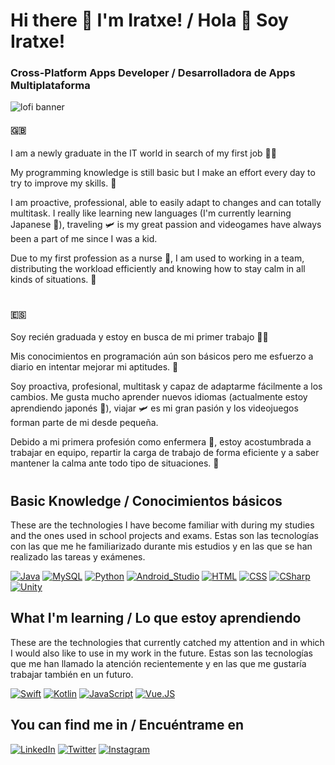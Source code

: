 # Hi there 👋 I'm Iratxe! /  Hola 👋 Soy Iratxe!
### Cross-Platform Apps Developer / Desarrolladora de Apps Multiplataforma

![lofi banner](https://user-images.githubusercontent.com/84654095/171984672-e9431245-f3ec-401a-9318-2b90c3252033.jpg)

#### :uk:
I am a newly graduate in the IT world in search of my first job :woman_office_worker:

My programming knowledge is still basic but I make an effort every day to try to improve my skills. :muscle:

I am proactive, professional, able to easily adapt to changes and can totally multitask. I really like learning new languages (I'm currently learning Japanese :japan:), traveling :small_airplane: is my great passion and videogames have always been a part of me since I was a kid.

Due to my first profession as a nurse :syringe:, I am used to working in a team, distributing the workload efficiently and knowing how to stay calm in all kinds of situations. :lotus_position:

# 

#### :es:
Soy recién graduada y estoy en busca de mi primer trabajo :woman_office_worker:

Mis conocimientos en programación aún son básicos pero me esfuerzo a diario en intentar mejorar mi aptitudes. :muscle:

Soy proactiva, profesional, multitask y capaz de adaptarme fácilmente a los cambios. Me gusta mucho aprender nuevos idiomas (actualmente estoy aprendiendo japonés :japan:), viajar :small_airplane: es mi gran pasión y los videojuegos forman parte de mi desde pequeña. 

Debido a mi primera profesión como enfermera :syringe:, estoy acostumbrada a trabajar en equipo, repartir la carga de trabajo de forma eficiente y a saber mantener la calma ante todo tipo de situaciones. :lotus_position:

#

## Basic Knowledge / Conocimientos básicos 
These are the technologies I have become familiar with during my studies and the ones used in school projects and exams.
Estas son las tecnologías con las que me he familiarizado durante mis estudios y en las que se han realizado las tareas y exámenes.</br>

[![Java](https://img.shields.io/badge/Java-ED8B00?style=for-the-badge&logo=openjdk&logoColor=white)]()
[![MySQL](https://img.shields.io/badge/MySQL-00000F?style=for-the-badge&logo=mysql&logoColor=white)]()
[![Python](https://img.shields.io/badge/Python-3776AB?style=for-the-badge&logo=python&logoColor=white)]()
[![Android_Studio](https://img.shields.io/badge/Android_Studio-3DDC84?style=for-the-badge&logo=android-studio&logoColor=white)]()
[![HTML](https://img.shields.io/badge/HTML5-E34F26?style=for-the-badge&logo=html5&logoColor=white)]()
[![CSS](https://img.shields.io/badge/CSS-239120?&style=for-the-badge&logo=css3&logoColor=white)]()
[![CSharp](https://img.shields.io/badge/C%23-239120?style=for-the-badge&logo=c-sharp&logoColor=white)]()
[![Unity](https://img.shields.io/badge/Unity-100000?style=for-the-badge&logo=unity&logoColor=white)]()



##  What I'm learning / Lo que estoy aprendiendo
These are the technologies that currently catched my attention and in which I would also like to use in my work in the future.
Estas son las tecnologías que me han llamado la atención recientemente y en las que me gustaría trabajar también en un futuro.</br>

[![Swift](https://img.shields.io/badge/Swift-FA7343?style=for-the-badge&logo=swift&logoColor=white)]()
[![Kotlin](https://img.shields.io/badge/Kotlin-0095D5?&style=for-the-badge&logo=kotlin&logoColor=white)]()
[![JavaScript](https://img.shields.io/badge/JavaScript-F7DF1E?style=for-the-badge&logo=javascript&logoColor=black)]()
[![Vue.JS](https://img.shields.io/badge/Vue.js-35495E?style=for-the-badge&logo=vue.js&logoColor=4FC08D)]()


## You can find me in / Encuéntrame en 
[![LinkedIn](https://img.shields.io/badge/LinkedIn-Iratxe_lizame-0077B5?style=for-the-badge&logo=linkedin&logoColor=white)](https://www.linkedin.com/in/iratxe-lizame/)
[![Twitter](https://img.shields.io/badge/Twitter-@iratxe_lzm-1DA1F2?style=for-the-badge&logo=twitter&logoColor=white)](https://twitter.com/iratxe_lzm)
[![Instagram](https://img.shields.io/badge/Instagram-@ira_lzm-E4405F?style=for-the-badge&logo=instagram&logoColor=white)](https://www.instagram.com/ira_lzm/)



<!--
**lzmdev7/lzmdev7** is a ✨ _special_ ✨ repository because its `README.md` (this file) appears on your GitHub profile.

Here are some ideas to get you started:

- 🔭 I’m currently working on ...
- 🌱 I’m currently learning ...
- 👯 I’m looking to collaborate on ...
- 🤔 I’m looking for help with ...
- 💬 Ask me about ...
- 📫 How to reach me: ...
- 😄 Pronouns: ...
- ⚡ Fun fact: ...
-->
